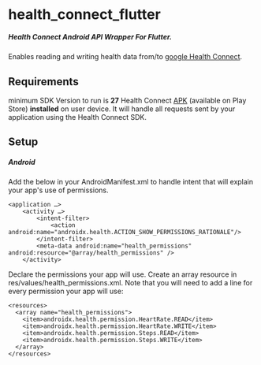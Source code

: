 # health_connect_flutter
##### Health Connect Android API Wrapper For Flutter.
Enables reading and writing health data from/to  [google Health Connect](https://developer.android.com/guide/health-and-fitness/health-connect/). 
  
## Requirements
minimum SDK Version to run is **27**
Health Connect  [APK](https://play.google.com/store/apps/details?id=com.google.android.apps.healthdata) (available on Play Store) **installed**  on user device. It will handle all requests sent by your application using the Health Connect SDK. 
## Setup

##### Android 
Add the below in your AndroidManifest.xml to handle intent that will explain your app's use of permissions.

```
<application …>
    <activity …>
        <intent-filter>
            <action android:name="androidx.health.ACTION_SHOW_PERMISSIONS_RATIONALE"/>
        </intent-filter>
        <meta-data android:name="health_permissions" android:resource="@array/health_permissions" />
    </activity> 
```
 

Declare the permissions your app will use. Create an array resource in res/values/health_permissions.xml. Note that you will need to add a line for every permission your app will use:

```
<resources>
  <array name="health_permissions">
    <item>androidx.health.permission.HeartRate.READ</item>
    <item>androidx.health.permission.HeartRate.WRITE</item>
    <item>androidx.health.permission.Steps.READ</item>
    <item>androidx.health.permission.Steps.WRITE</item>
  </array>
</resources>
```